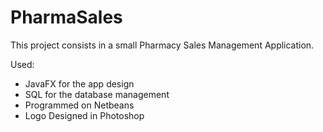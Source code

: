 # PharmaSales
This project consists in a small Pharmacy Sales Management Application.

Used:
- JavaFX for the app design
- SQL for the database management
- Programmed on Netbeans 
- Logo Designed in Photoshop
